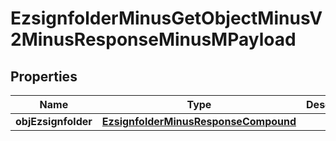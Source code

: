 
# EzsignfolderMinusGetObjectMinusV2MinusResponseMinusMPayload

## Properties
Name | Type | Description | Notes
------------ | ------------- | ------------- | -------------
**objEzsignfolder** | [**EzsignfolderMinusResponseCompound**](EzsignfolderMinusResponseCompound.md) |  | 



